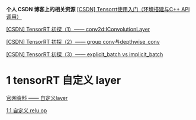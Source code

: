 **个人 CSDN 博客上的相关资源**
[[CSDN] Tensorrt使用入门（环境搭建与C++ API调用）](https://blog.csdn.net/weixin_45252450/article/details/123777166)

[[CSDN] TensorRT 初探（1）—— conv2d:IConvolutionLayer](https://blog.csdn.net/weixin_45252450/article/details/124023950)

[[CSDN] TensorRT 初探（2）—— group conv与depthwise_conv](https://blog.csdn.net/weixin_45252450/article/details/124282411)

[[CSDN] TensorRT 初探（3）—— explicit_batch vs implicit_batch](https://blog.csdn.net/weixin_45252450/article/details/124691175)

# 1 tensorRT 自定义 layer
[官网资料 —— 自定义layer](https://docs.nvidia.com/deeplearning/tensorrt/developer-guide/index.html#add_custom_layer)


[1.1 自定义 relu op](./code/1/1.1)